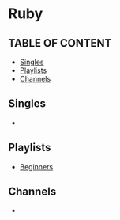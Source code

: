 # Ruby

## TABLE OF CONTENT
- [Singles](#Singles)
- [Playlists](#Playlists)
- [Channels](#Channels)

## Singles
- 
  
## Playlists
- [Beginners](https://www.youtube.com/watch?v=ml5sNqftiK4&list=PLS1QulWo1RIbNBXZAeVbkkHEj9zsEbXQK)

## Channels
- 
